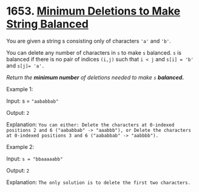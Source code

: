 # 1653. [Minimum Deletions to Make String Balanced](https://leetcode.com/problems/minimum-deletions-to-make-string-balanced/description/?envType=daily-question&envId=2024-07-30)

You are given a string s consisting only of characters `'a'` and `'b'`​​​​.

You can delete any number of characters in `s` to make `s` balanced. `s` is balanced if there is no pair of indices `(i,j)` such that `i < j` and `s[i] = 'b'` and `s[j]= 'a'.`

_Return the **minimum number** of deletions needed to make `s` **balanced.**_

 

Example 1:

Input: s = `"aababbab"`

Output: `2`

Explanation: `You can either:
Delete the characters at 0-indexed positions 2 and 6 ("aababbab" -> "aaabbb"), or
Delete the characters at 0-indexed positions 3 and 6 ("aababbab" -> "aabbbb").`

Example 2:

Input: `s = "bbaaaaabb"`

Output: `2`

Explanation: `The only solution is to delete the first two characters.`
